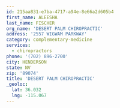 ```yaml
---
id: 215aa831-e7ba-4717-a94e-8e66a2d605b4
first_name: ALEESHA
last_name: FISCHER
org_name: 'DESERT PALM CHIROPRACTIC'
address: '2557 WIGWAM PARKWAY'
category: complementary-medicine
services:
  - chiropractors
phone: '(702) 896-2700'
city: HENDERSON
state: NV
zip: '89074'
title: 'DESERT PALM CHIROPRACTIC'
_geoloc:
  lat: 36.032
  lng: -115.067
---
```

